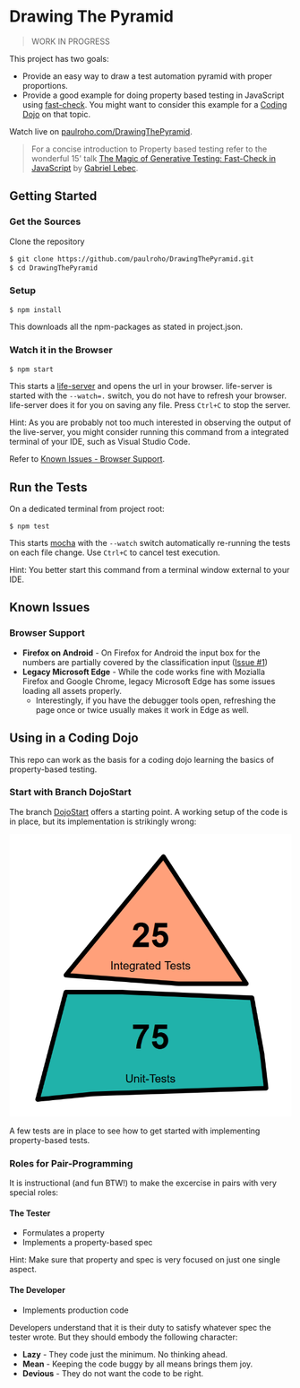 # Drawing The Pyramid

> WORK IN PROGRESS

This project has two goals:

* Provide an easy way to draw a test automation pyramid with proper proportions.
* Provide a good example for doing property based testing in JavaScript using [fast-check](https://www.npmjs.com/package/fast-check). You might want to consider this example for a [Coding Dojo](#Using-in-a-Coding-Dojo) on that topic.

Watch live on [paulroho.com/DrawingThePyramid](https://paulroho.com/DrawingThePyramid).

> For a concise introduction to Property based testing refer to the wonderful 15' talk [The Magic of Generative Testing: Fast-Check in JavaScript](https://www.youtube.com/watch?v=a2J_FSkxWKo) by [Gabriel Lebec](https://github.com/glebec).

## Getting Started

### Get the Sources

Clone the repository

    $ git clone https://github.com/paulroho/DrawingThePyramid.git
    $ cd DrawingThePyramid

### Setup

    $ npm install

This downloads all the npm-packages as stated in project.json.

### Watch it in the Browser

    $ npm start

This starts a [life-server](https://www.npmjs.com/package/live-server) and opens the url in your browser. life-server is started with the `--watch=.` switch, you do not have to refresh your browser. life-server does it for you on saving any file. Press `Ctrl+C` to stop the server.

Hint: As you are probably not too much interested in observing the output of the live-server, you might consider running this command from a integrated terminal of your IDE, such as Visual Studio Code.

Refer to [Known Issues - Browser Support](#browser-support).

## Run the Tests

On a dedicated terminal from project root:

    $ npm test

This starts [mocha](https://www.npmjs.com/package/mocha) with the `--watch` switch automatically re-running the tests on each file change. Use `Ctrl+C` to cancel test execution.

Hint: You better start this command from a terminal window external to your IDE.


## Known Issues

### Browser Support
* **Firefox on Android** - On Firefox for Android the input box for the numbers are partially covered by the classification input ([Issue #1](/../../issues/1))
* **Legacy Microsoft Edge** - While the code works fine with Mozialla Firefox and Google Chrome, legacy Microsoft Edge has some issues loading all assets properly.
    * Interestingly, if you have the debugger tools open, refreshing the page once or twice usually makes it work in Edge as well.


## Using in a Coding Dojo

This repo can work as the basis for a coding dojo learning the basics of property-based testing.

### Start with Branch DojoStart

The branch [DojoStart](./tree/DojoStart) offers a starting point. A working setup of the code is in place, but its implementation is strikingly wrong:

![An out of shape pyramid](/assets/DojoStartPyramid.png)

A few tests are in place to see how to get started with implementing property-based tests.

### Roles for Pair-Programming

It is instructional (and fun BTW!) to make the excercise in pairs with very special roles:

#### The Tester

* Formulates a property
* Implements a property-based spec

Hint: Make sure that property and spec is very focused on just one single aspect.

#### The Developer

* Implements production code

Developers understand that it is their duty to satisfy whatever spec the tester wrote. But they should embody the following character:
* **Lazy** - They code just the minimum. No thinking ahead.
* **Mean** - Keeping the code buggy by all means brings them joy.
* **Devious**  - They do not want the code to be right.